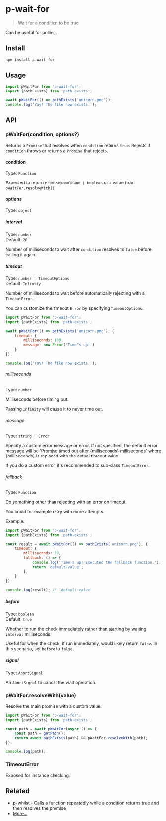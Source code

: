 # p-wait-for

> Wait for a condition to be true

Can be useful for polling.

## Install

```sh
npm install p-wait-for
```

## Usage

```js
import pWaitFor from 'p-wait-for';
import {pathExists} from 'path-exists';

await pWaitFor(() => pathExists('unicorn.png'));
console.log('Yay! The file now exists.');
```

## API

### pWaitFor(condition, options?)

Returns a `Promise` that resolves when `condition` returns `true`. Rejects if `condition` throws or returns a `Promise` that rejects.

#### condition

Type: `Function`

Expected to return `Promise<boolean> | boolean` or a value from `pWaitFor.resolveWith()`.

#### options

Type: `object`

##### interval

Type: `number`\
Default: `20`

Number of milliseconds to wait after `condition` resolves to `false` before calling it again.

##### timeout

Type: `number | TimeoutOptions`\
Default: `Infinity`

Number of milliseconds to wait before automatically rejecting with a `TimeoutError`.

You can customize the timeout `Error` by specifying `TimeoutOptions`.

```js
import pWaitFor from 'p-wait-for';
import {pathExists} from 'path-exists';

await pWaitFor(() => pathExists('unicorn.png'), {
	timeout: {
		milliseconds: 100,
		message: new Error('Time’s up!')
	}
});

console.log('Yay! The file now exists.');
```

###### milliseconds

Type: `number`

Milliseconds before timing out.

Passing `Infinity` will cause it to never time out.

###### message

Type: `string | Error`

Specify a custom error message or error. If not specified, the default error message will be 'Promise timed out after {milliseconds} milliseconds' where {milliseconds} is replaced with the actual timeout value.

If you do a custom error, it's recommended to sub-class `TimeoutError`.

###### fallback

Type: `Function`

Do something other than rejecting with an error on timeout.

You could for example retry with more attempts.

Example:

```js
import pWaitFor from 'p-wait-for';
import {pathExists} from 'path-exists';

const result = await pWaitFor(() => pathExists('unicorn.png'), {
	timeout: {
		milliseconds: 50,
		fallback: () => {
			console.log('Time’s up! Executed the fallback function.');
			return 'default-value';
		},
	}
});

console.log(result); // 'default-value'
```

##### before

Type: `boolean`\
Default: `true`

Whether to run the check immediately rather than starting by waiting `interval` milliseconds.

Useful for when the check, if run immediately, would likely return `false`. In this scenario, set `before` to `false`.

##### signal

Type: `AbortSignal`

An `AbortSignal` to cancel the wait operation.

### pWaitFor.resolveWith(value)

Resolve the main promise with a custom value.

```js
import pWaitFor from 'p-wait-for';
import {pathExists} from 'path-exists';

const path = await pWaitFor(async () => {
	const path = getPath();
	return await pathExists(path) && pWaitFor.resolveWith(path);
});

console.log(path);
```

### TimeoutError

Exposed for instance checking.

## Related

- [p-whilst](https://github.com/sindresorhus/p-whilst) - Calls a function repeatedly while a condition returns true and then resolves the promise
- [More…](https://github.com/sindresorhus/promise-fun)
